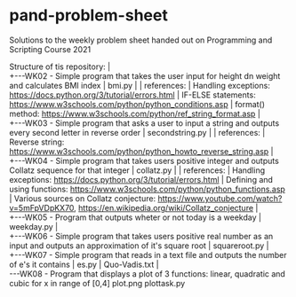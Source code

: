 # pand-problem-sheet
Solutions to the weekly problem sheet handed out on Programming and Scripting Course 2021

Structure of tis repository:
|   
+---WK02 - Simple program that takes the user input for height dn weight and calculates BMI index
|       bmi.py
|
|  references:
|  Handling exceptions: https://docs.python.org/3/tutorial/errors.html
|  IF-ELSE statements: https://www.w3schools.com/python/python_conditions.asp
|  format() method: https://www.w3schools.com/python/ref_string_format.asp
|       
+---WK03 - Simple program that asks a user to input a string and outputs every second letter in reverse order
|       secondstring.py
|
|  references:
|  Reverse string: https://www.w3schools.com/python/python_howto_reverse_string.asp
|       
+---WK04 - Simple program that takes users positive integer and outputs Collatz sequence for that integer
|       collatz.py
|
|  references:
|  Handling exceptions: https://docs.python.org/3/tutorial/errors.html
|  Defining and using functions: https://www.w3schools.com/python/python_functions.asp
|  Various sources on Collatz conjecture: https://www.youtube.com/watch?v=5mFpVDpKX70, https://en.wikipedia.org/wiki/Collatz_conjecture
|       
+---WK05 - Program that outputs wheter or not today is a weekday
|       weekday.py
|       
+---WK06 - Simple program that takes users positive real number as an input and outputs an approximation of it's square root
|       squareroot.py
|       
+---WK07 - Simple program that reads in a text file and outputs the number of e's it contains
|       es.py
|       Quo-Vadis.txt
|       
\---WK08 - Program that displays a plot of 3 functions: linear, quadratic and cubic for x in range of [0,4]
        plot.png
        plottask.py